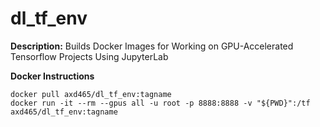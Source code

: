 # dl_tf_env
 **Description:** Builds Docker Images for Working on GPU-Accelerated Tensorflow Projects Using JupyterLab
 
**Docker Instructions**
```
docker pull axd465/dl_tf_env:tagname
docker run -it --rm --gpus all -u root -p 8888:8888 -v "${PWD}":/tf axd465/dl_tf_env:tagname
```
